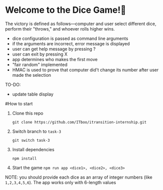 # Welcome to the Dice Game!👋

The victory is defined as follows—computer and user select different dice, perform their "throws," and whoever rolls higher wins. 

- dice configuration is passed as command line arguments
- if the arguments are incorrect, error message is displayed
- user can get help message by pressing ?
- user can exit by pressing X
- app determines who makes the first move
- "fair random" implemented
- HMAC is used to prove that computer did't change its number after user made the selection

TO-DO:
- update table display

#How to start

1. Clone this repo

   `git clone https://github.com/ITboo/itransition-internship.git`
   
2. Switch branch to `task-3`
   
   `git switch task-3`
   
3. Install dependencies

   `npm install`
   
4. Start the game
   `npm run app <dice1>, <dice2>, <dice3>`
   
NOTE: you should provide each dice as an array of integer numbers (like `1,2,3,4,5,6`). The app works only with 6-length values

